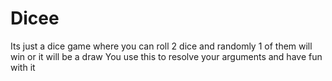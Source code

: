 # Dicee
Its just a dice game where you can roll 2 dice and randomly 1 of them will win or it will be a draw 
You use this to resolve your arguments and have fun with it
